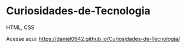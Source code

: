 # Curiosidades-de-Tecnologia
HTML, CSS

Acesse aqui: https://daniel0942.github.io/Curiosidades-de-Tecnologia/
